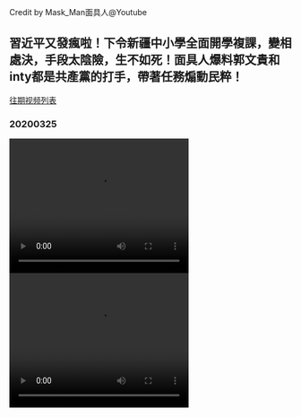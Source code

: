 Credit by Mask_Man面具人@Youtube
## 習近平又發瘋啦！下令新疆中小學全面開學複課，變相處決，手段太陰險，生不如死！面具人爆料郭文貴和inty都是共產黨的打手，帶著任務煽動民粹！
[往期视频列表](/Mask_Man面具人/list.html)
### 20200325
<video width="320" height="240" controls>
  <source src="/Mask_Man面具人/videos/20200325_RFOFmgx_Ymw-split-001.mp4" type="video/mp4">
</video>
<video width="320" height="240" controls>
  <source src="/Mask_Man面具人/videos/20200325_RFOFmgx_Ymw-split-002.mp4" type="video/mp4">
</video>
